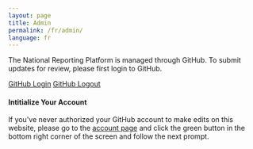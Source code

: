 ```yaml
---
layout: page
title: Admin
permalink: /fr/admin/
language: fr
---
```


The National Reporting Platform is managed through GitHub. To submit updates for review, please first login to GitHub.

<div class="button_wrapper github-login">
    <a href="https://github.com/login">GitHub Login</a> <a class="logout" href="https://github.com/logout">GitHub Logout</a>
</div>

#### Intitialize Your Account

If you've never authorized your GitHub account to make edits on this website, please go to the [account page](http://prose.io/#ONSdigital/sdg-indicators/edit/gh-pages/account.md) and click the green button in the bottom right corner of the screen and follow the next prompt. 
